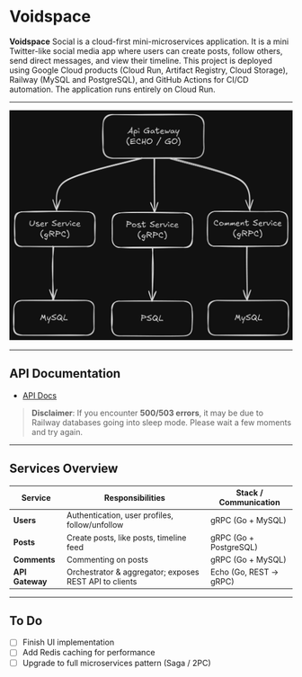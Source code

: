 # Voidspace

**Voidspace** Social is a cloud-first mini-microservices application. It is a mini Twitter-like social media app where users can create posts, follow others, send direct messages, and view their timeline. This project is deployed using Google Cloud products (Cloud Run, Artifact Registry, Cloud Storage), Railway (MySQL and PostgreSQL), and GitHub Actions for CI/CD automation. The application runs entirely on Cloud Run.

---

[![Architecture of voidspace](/docs/img/diagram_architecture.png)](/docs/img/diagram_architecture.png)

---

## API Documentation

- [API Docs](http://localhost:5000/docs)

> **Disclaimer**: If you encounter **500/503 errors**, it may be due to Railway databases going into sleep mode. Please wait a few moments and try again.

---

## Services Overview

| Service         | Responsibilities                                       | Stack / Communication  |
| --------------- | ------------------------------------------------------ | ---------------------- |
| **Users**       | Authentication, user profiles, follow/unfollow         | gRPC (Go + MySQL)      |
| **Posts**       | Create posts, like posts, timeline feed                | gRPC (Go + PostgreSQL) |
| **Comments**    | Commenting on posts                                    | gRPC (Go + MySQL)      |
| **API Gateway** | Orchestrator & aggregator; exposes REST API to clients | Echo (Go, REST → gRPC) |

---

## To Do

- [ ] Finish UI implementation
- [ ] Add Redis caching for performance
- [ ] Upgrade to full microservices pattern (Saga / 2PC)
